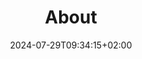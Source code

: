 ---
title: "About"
date: 2024-07-29T09:34:15+02:00
tags: []
featured_image: ""
description: ""
headless: false
draft: false
params:
    subtitle: ""
---